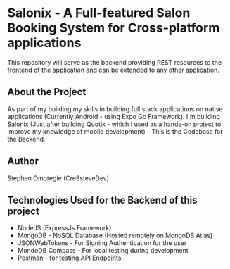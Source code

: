 # Salonix - A Full-featured Salon Booking System for Cross-platform applications

This repository will serve as the backend providing REST resources to the frontend of the application and can be extended to any other application.

## About the Project

As part of my building my skills in building full stack applications on native applications (Currently Android - using Expo Go Framework). I'm building Salonix (Just after building Quotix - which I used as a hands-on project to improve my knowledge of mobile development) - This is the Codebase for the Backend.

## Author

Stephen Omoregie (Cre8steveDev)

## Technologies Used for the Backend of this project

- NodeJS (ExpressJs Framework)
- MongoDB - NoSQL Database (Hosted remotely on MongoDB Atlas)
- JSONWebTokens - For Signing Authentication for the user
- MondoDB Compass - For local testing during development
- Postman - for testing API Endpoints
